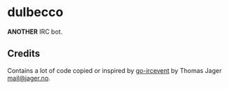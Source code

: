 # dulbecco

**ANOTHER** IRC bot.

## Credits

Contains a lot of code copied or inspired by [go-ircevent](https://github.com/thoj/go-ircevent) by Thomas Jager <mail@jager.no>.
